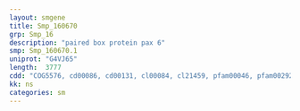 ```yaml
---
layout: smgene
title: Smp_160670
grp: Smp_16
description: "paired box protein pax 6"
smp: Smp_160670.1
uniprot: "G4VJ65"
length:  3777
cdd: "COG5576, cd00086, cd00131, cl00084, cl21459, pfam00046, pfam00292, smart00351, smart00389"
kk: ns
categories: sm
---
```

